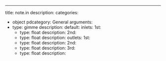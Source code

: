 ---
title: note.in
description:
categories:
 - object
pdcategory: General
arguments:
- type: gimme
  description:
  default:
inlets:
  1st:
  - type: float
    description:
  2nd:
  - type: float
    description:
outlets:
  1st:
  - type: float
    description:
  2nd:
  - type: float
    description:
  3rd:
  - type: float
    description:
